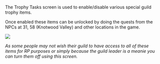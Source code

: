 The Trophy Tasks screen is used to enable/disable various special guild trophy items.

Once enabled these items can be unlocked by doing the quests from the NPCs at 31, 58 (Knotwood Valley) and other locations in the game.

[![](https://lohcdn.com/images/t_guildstt.jpg)](https://lohcdn.com/images/guildstt.jpg)

_As some people may not wish their guild to have access to all of these items for RP purposes or simply because the guild leader is a meanie you can turn them off using this screen._